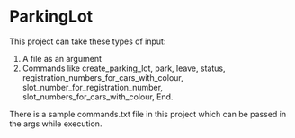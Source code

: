 # ParkingLot

This project can take these types of input:
1. A file as an argument
2. Commands like create_parking_lot, park, leave, status, registration_numbers_for_cars_with_colour, slot_number_for_registration_number, slot_numbers_for_cars_with_colour, End.

There is a sample commands.txt file in this project which can be passed in the args while execution.
